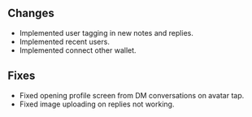 ## Changes
- Implemented user tagging in new notes and replies.
- Implemented recent users.
- Implemented connect other wallet.

## Fixes
- Fixed opening profile screen from DM conversations on avatar tap.
- Fixed image uploading on replies not working.